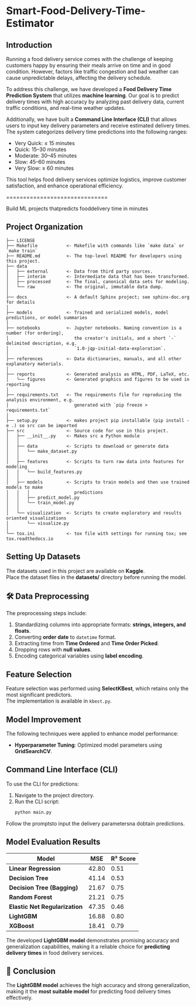 # Smart-Food-Delivery-Time-Estimator

##  Introduction  

Running a food delivery service comes with the challenge of keeping customers happy by ensuring their meals arrive on time and in good condition. However, factors like traffic congestion and bad weather can cause unpredictable delays, affecting the delivery schedule.  

To address this challenge, we have developed a **Food Delivery Time Prediction System** that utilizes **machine learning**. Our goal is to predict delivery times with high accuracy by analyzing past delivery data, current traffic conditions, and real-time weather updates.  

Additionally, we have built a **Command Line Interface (CLI)** that allows users to input key delivery parameters and receive estimated delivery times. The system categorizes delivery time predictions into the following ranges:  

-  Very Quick: ≤ 15 minutes  
-  Quick: 15–30 minutes  
-  Moderate: 30–45 minutes  
-  Slow: 45–60 minutes  
-  Very Slow: ≥ 60 minutes  

This tool helps food delivery services optimize logistics, improve customer satisfaction, and enhance operational efficiency.  


==============================

Build ML projects thatpredicts  fooddelivery time in minutes

Project Organization
------------

    ├── LICENSE
    ├── Makefile           <- Makefile with commands like `make data` or `make train`
    ├── README.md          <- The top-level README for developers using this project.
    ├── data
    │   ├── external       <- Data from third party sources.
    │   ├── interim        <- Intermediate data that has been transformed.
    │   ├── processed      <- The final, canonical data sets for modeling.
    │   └── raw            <- The original, immutable data dump.
    │
    ├── docs               <- A default Sphinx project; see sphinx-doc.org for details
    │
    ├── models             <- Trained and serialized models, model predictions, or model summaries
    │
    ├── notebooks          <- Jupyter notebooks. Naming convention is a number (for ordering),
    │                         the creator's initials, and a short `-` delimited description, e.g.
    │                         `1.0-jqp-initial-data-exploration`.
    │
    ├── references         <- Data dictionaries, manuals, and all other explanatory materials.
    │
    ├── reports            <- Generated analysis as HTML, PDF, LaTeX, etc.
    │   └── figures        <- Generated graphics and figures to be used in reporting
    │
    ├── requirements.txt   <- The requirements file for reproducing the analysis environment, e.g.
    │                         generated with `pip freeze > requirements.txt`
    │
    ├── setup.py           <- makes project pip installable (pip install -e .) so src can be imported
    ├── src                <- Source code for use in this project.
    │   ├── __init__.py    <- Makes src a Python module
    │   │
    │   ├── data           <- Scripts to download or generate data
    │   │   └── make_dataset.py
    │   │
    │   ├── features       <- Scripts to turn raw data into features for modeling
    │   │   └── build_features.py
    │   │
    │   ├── models         <- Scripts to train models and then use trained models to make
    │   │   │                 predictions
    │   │   ├── predict_model.py
    │   │   └── train_model.py
    │   │
    │   └── visualization  <- Scripts to create exploratory and results oriented visualizations
    │       └── visualize.py
    │
    └── tox.ini            <- tox file with settings for running tox; see tox.readthedocs.io

##  Setting Up Datasets  

The datasets used in this project are available on **Kaggle**.  
Place the dataset files in the **datasets/** directory before running the model.  

## 🛠️ Data Preprocessing  

The preprocessing steps include:  
1. Standardizing columns into appropriate formats: **strings, integers, and floats**.  
2. Converting **order date** to `datetime` format.  
3. Extracting time from **Time Ordered** and **Time Order Picked**.  
4. Dropping rows with **null values**.  
5. Encoding categorical variables using **label encoding**.  

##  Feature Selection  

Feature selection was performed using **SelectKBest**, which retains only the most significant predictors.  
The implementation is available in `kbest.py`.  

##  Model Improvement  

The following techniques were applied to enhance model performance:  
- **Hyperparameter Tuning**: Optimized model parameters using **GridSearchCV**.  

##  Command Line Interface (CLI)  

To use the CLI for predictions:  

1. Navigate to the project directory.  
2. Run the CLI script:  
   ```bash
   python main.py

Follow the promptsto input the delivery parametersna dobtain predictions.

## Model Evaluation Results  

| Model                        | MSE   | R² Score |
|------------------------------|-------|----------|
| **Linear Regression**        | 42.80 | 0.51     |
| **Decision Tree**            | 41.14 | 0.53     |
| **Decision Tree (Bagging)**  | 21.67 | 0.75     |
| **Random Forest**            | 21.21 | 0.75     |
| **Elastic Net Regularization** | 47.35 | 0.46     |
| **LightGBM**                 | 16.88 | 0.80     |
| **XGBoost**                  | 18.41 | 0.79     |

The developed **LightGBM model** demonstrates promising accuracy and generalization capabilities, making it a reliable choice for **predicting delivery times** in food delivery services.  

## 🏁 Conclusion  

The **LightGBM model** achieves the high accuracy and strong generalization, making it the **most suitable model** for predicting food delivery times effectively.  

